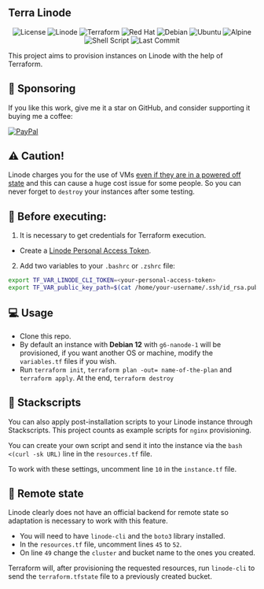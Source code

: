 <h2>Terra Linode</h2>

<p align="center">
    <img alt="License" src="https://img.shields.io/badge/License-GPLv3-blue.svg?style=for-the-badge" />
    <img alt="Linode" src="https://img.shields.io/badge/Linode-00A95C?style=for-the-badge&logo=Linode&logoColor=white" />
    <img alt="Terraform" src="https://img.shields.io/badge/terraform-%235835CC.svg?style=for-the-badge&logo=terraform&logoColor=white" />
    <img alt="Red Hat" src="https://img.shields.io/badge/Red%20Hat-EE0000?style=for-the-badge&logo=redhat&logoColor=white" />
    <img alt="Debian" src="https://img.shields.io/badge/Debian-A81D33?style=for-the-badge&logo=debian&logoColor=white" />
    <img alt="Ubuntu" src="https://img.shields.io/badge/Ubuntu-E95420?style=for-the-badge&logo=ubuntu&logoColor=white" />
    <img alt="Alpine" src="https://img.shields.io/badge/Alpine_Linux-0D597F?style=for-the-badge&logo=alpine-linux&logoColor=white" />
    <img alt="Shell Script" src="https://img.shields.io/badge/Shell_Script-121011?style=for-the-badge&logo=gnu-bash&logoColor=white" />
    <img alt="Last Commit" src="https://img.shields.io/github/last-commit/ciro-mota/terra-linode?style=for-the-badge" />
</p>


This project aims to provision instances on Linode with the help of Terraform.

## 🎁 Sponsoring

If you like this work, give me it a star on GitHub, and consider supporting it buying me a coffee:

[![PayPal](https://img.shields.io/badge/PayPal-00457C?style=for-the-badge&logo=paypal&logoColor=white)](https://www.paypal.com/donate/?business=VUS6R8TX53NTS&no_recurring=0&currency_code=USD)

## ⚠️ Caution!

Linode charges you for the use of VMs [even if they are in a powered off state](https://www.linode.com/docs/products/platform/billing/#will-i-be-billed-for-powered-off-or-unused-services) and this can cause a huge cost issue for some people. So you can never forget to `destroy` your instances after some testing.

## 📌 Before executing:

1. It is necessary to get credentials for Terraform execution.

- Create a [Linode Personal Access Token](https://www.linode.com/docs/products/tools/api/guides/manage-api-tokens/).

2. Add two variables to your `.bashrc` or `.zshrc` file:

```bash 
export TF_VAR_LINODE_CLI_TOKEN=<your-personal-access-token>
export TF_VAR_public_key_path=$(cat /home/your-username/.ssh/id_rsa.pub)
```

## 💻 Usage

- Clone this repo.
- By default an instance with **Debian 12** with `g6-nanode-1` will be provisioned, if you want another OS or machine, modify the `variables.tf` files if you wish.
- Run `terraform init`, `terraform plan -out= name-of-the-plan` and `terraform apply`. At the end, `terraform destroy`

## 🔧 Stackscripts

You can also apply post-installation scripts to your Linode instance through Stackscripts. This project counts as example scripts for `nginx` provisioning.

You can create your own script and send it into the instance via the `bash <(curl -sk URL)` line in the `resources.tf` file.

To work with these settings, uncomment line `10` in the `instance.tf` file.

## 💾 Remote state

Linode clearly does not have an official backend for remote state so adaptation is necessary to work with this feature.

- You will need to have `linode-cli` and the `boto3` library installed.
- In the `resources.tf` file, uncomment lines `45` to `52`.
- On line `49` change the `cluster` and bucket name to the ones you created.

Terraform will, after provisioning the requested resources, run `linode-cli` to send the `terraform.tfstate` file to a previously created bucket.
